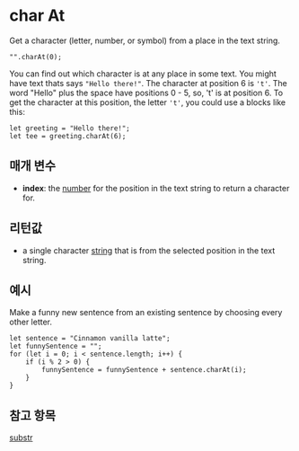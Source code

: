 # char At

Get a character (letter, number, or symbol) from a place in the text string.

```sig
"".charAt(0);
```

You can find out which character is at any place in some text. You might have text thats says `"Hello there!"`. The character at position 6 is `'t'`. The word "Hello" plus the space have positions 0 - 5, so, 't' is at position 6. To get the character at this position, the letter `'t'`, you could use a blocks like this:

```block
let greeting = "Hello there!";
let tee = greeting.charAt(6);
```

## 매개 변수

* **index**: the [number](/types/number) for the position in the text string to return a character for.

## 리턴값

* a single character [string](/types/string) that is from the selected position in the text string.

## 예시

Make a funny new sentence from an existing sentence by choosing every other letter.

```blocks
let sentence = "Cinnamon vanilla latte";
let funnySentence = "";
for (let i = 0; i < sentence.length; i++) {
    if (i % 2 > 0) {
        funnySentence = funnySentence + sentence.charAt(i);
    }
}
```

## 참고 항목

[substr](/reference/text/substr)